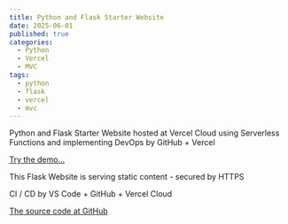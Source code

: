 ```yaml
---
title: Python and Flask Starter Website
date: 2025-06-01
published: true
categories:
  - Python
  - Vercel
  - MVC
tags:
  - python
  - flask
  - vercel
  - mvc
---
```


Python and Flask Starter Website hosted at Vercel Cloud using Serverless Functions and implementing DevOps by GitHub + Vercel

<a href="https://flask-vercel-start-one.vercel.app/" target="_blank" title="Flask Website at Vercel">Try the demo...</a>

This Flask Website is serving static content - secured by HTTPS

CI / CD by VS Code + GitHub + Vercel Cloud 

<a href="https://github.com/persteenolsen/flask-vercel-start-one" target="_blank">The source code at GitHub</a>
